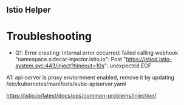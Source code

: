 Istio Helper 
---

# Troubleshooting
* Q1:  Error creating: Internal error occurred: failed calling webhook "namespace.sidecar-injector.istio.io": Post "https://istiod.istio-system.svc:443/inject?timeout=10s": unexpected EOF

A1: api-server is proxy enviornment enabled, remove it by updating /etc/kubernetes/manifests/kube-apiserver.yaml

https://istio.io/latest/docs/ops/common-problems/injection/
